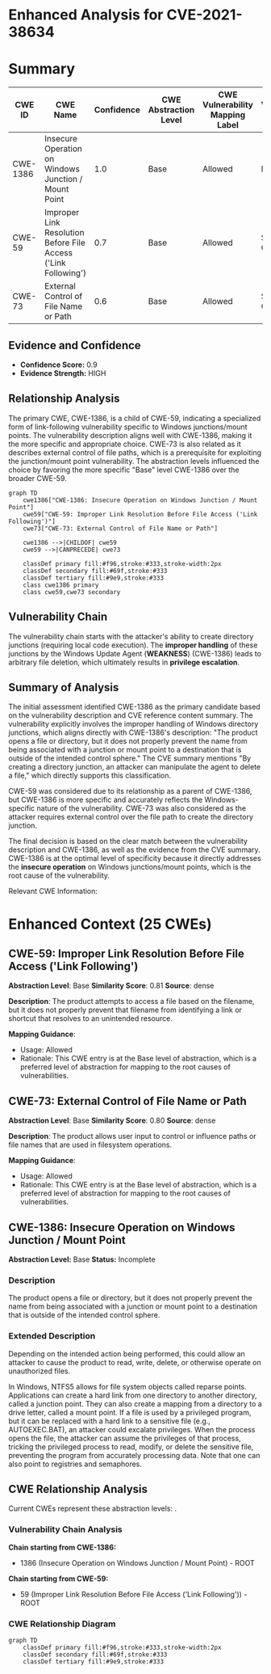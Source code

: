 # Enhanced Analysis for CVE-2021-38634

# Summary
| CWE ID | CWE Name | Confidence | CWE Abstraction Level | CWE Vulnerability Mapping Label | CWE-Vulnerability Mapping Notes |
|---|---|---|---|---|---|
| CWE-1386 | Insecure Operation on Windows Junction / Mount Point | 1.0 | Base | Allowed | Primary CWE |
| CWE-59 | Improper Link Resolution Before File Access ('Link Following') | 0.7 | Base | Allowed | Secondary Candidate |
| CWE-73 | External Control of File Name or Path | 0.6 | Base | Allowed | Secondary Candidate |

## Evidence and Confidence

*   **Confidence Score:** 0.9
*   **Evidence Strength:** HIGH

## Relationship Analysis
The primary CWE, CWE-1386, is a child of CWE-59, indicating a specialized form of link-following vulnerability specific to Windows junctions/mount points. The vulnerability description aligns well with CWE-1386, making it the more specific and appropriate choice. CWE-73 is also related as it describes external control of file paths, which is a prerequisite for exploiting the junction/mount point vulnerability. The abstraction levels influenced the choice by favoring the more specific "Base" level CWE-1386 over the broader CWE-59.

```mermaid
graph TD
    cwe1386["CWE-1386: Insecure Operation on Windows Junction / Mount Point"]
    cwe59["CWE-59: Improper Link Resolution Before File Access ('Link Following')"]
    cwe73["CWE-73: External Control of File Name or Path"]

    cwe1386 -->|CHILDOF| cwe59
    cwe59 -->|CANPRECEDE| cwe73

    classDef primary fill:#f96,stroke:#333,stroke-width:2px
    classDef secondary fill:#69f,stroke:#333
    classDef tertiary fill:#9e9,stroke:#333
    class cwe1386 primary
    class cwe59,cwe73 secondary
```

## Vulnerability Chain
The vulnerability chain starts with the attacker's ability to create directory junctions (requiring local code execution). The **improper handling** of these junctions by the Windows Update Agent (**WEAKNESS**) (CWE-1386) leads to arbitrary file deletion, which ultimately results in **privilege escalation**.

## Summary of Analysis
The initial assessment identified CWE-1386 as the primary candidate based on the vulnerability description and CVE reference content summary. The vulnerability explicitly involves the improper handling of Windows directory junctions, which aligns directly with CWE-1386's description: "The product opens a file or directory, but it does not properly prevent the name from being associated with a junction or mount point to a destination that is outside of the intended control sphere." The CVE summary mentions "By creating a directory junction, an attacker can manipulate the agent to delete a file," which directly supports this classification.

CWE-59 was considered due to its relationship as a parent of CWE-1386, but CWE-1386 is more specific and accurately reflects the Windows-specific nature of the vulnerability. CWE-73 was also considered as the attacker requires external control over the file path to create the directory junction.

The final decision is based on the clear match between the vulnerability description and CWE-1386, as well as the evidence from the CVE summary. CWE-1386 is at the optimal level of specificity because it directly addresses the **insecure operation** on Windows junctions/mount points, which is the root cause of the vulnerability.

Relevant CWE Information:

# Enhanced Context (25 CWEs)

## CWE-59: Improper Link Resolution Before File Access ('Link Following')
**Abstraction Level**: Base
**Similarity Score**: 0.81
**Source**: dense

**Description**:
The product attempts to access a file based on the filename, but it does not properly prevent that filename from identifying a link or shortcut that resolves to an unintended resource.

**Mapping Guidance**:
- Usage: Allowed
- Rationale: This CWE entry is at the Base level of abstraction, which is a preferred level of abstraction for mapping to the root causes of vulnerabilities.

## CWE-73: External Control of File Name or Path
**Abstraction Level**: Base
**Similarity Score**: 0.80
**Source**: dense

**Description**:
The product allows user input to control or influence paths or file names that are used in filesystem operations.

**Mapping Guidance**:
- Usage: Allowed
- Rationale: This CWE entry is at the Base level of abstraction, which is a preferred level of abstraction for mapping to the root causes of vulnerabilities.

## CWE-1386: Insecure Operation on Windows Junction / Mount Point
**Abstraction Level:** Base
**Status:** Incomplete

### Description
The product opens a file or directory, but it does not properly prevent the name from being associated with a junction or mount point to a destination that is outside of the intended control sphere.

### Extended Description
Depending on the intended action being performed, this could allow an attacker to cause the product to read, write, delete, or otherwise operate on unauthorized files.

In Windows, NTFS5 allows for file system objects called reparse points. Applications can create a hard link from one directory to another directory, called a junction point. They can also create a mapping from a directory to a drive letter, called a mount point. If a file is used by a privileged program, but it can be replaced with a hard link to a sensitive file (e.g., AUTOEXEC.BAT), an attacker could excalate privileges. When the process opens the file, the attacker can assume the privileges of that process, tricking the privileged process to read, modify, or delete the sensitive file, preventing the program from accurately processing data. Note that one can also point to registries and semaphores.


## CWE Relationship Analysis

Current CWEs represent these abstraction levels: .


### Vulnerability Chain Analysis

**Chain starting from CWE-1386:**
- 1386 (Insecure Operation on Windows Junction / Mount Point) - ROOT


**Chain starting from CWE-59:**
- 59 (Improper Link Resolution Before File Access ('Link Following')) - ROOT



### CWE Relationship Diagram

```mermaid
graph TD
    classDef primary fill:#f96,stroke:#333,stroke-width:2px
    classDef secondary fill:#69f,stroke:#333
    classDef tertiary fill:#9e9,stroke:#333
```